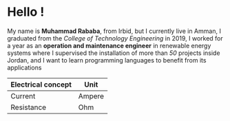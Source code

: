 # Hello !
My name is **Muhammad Rababa**, from Irbid, but I currently live in Amman, I graduated from the *College of Technology Engineering* in 2019, I worked for a year as an **operation and maintenance engineer** in renewable energy systems where I supervised the installation of more than *50* projects inside Jordan, and I want to learn programming languages to benefit from its applications

| Electrical concept    | Unit |
| ----------- | ----------- |
| Current     | Ampere      |
| Resistance  | Ohm       |